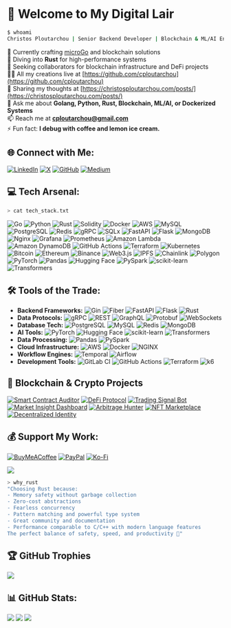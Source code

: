 # 👾 Welcome to My Digital Lair

```bash
$ whoami
Christos Ploutarchou | Senior Backend Developer | Blockchain & ML/AI Engineer | Fintech Enthusiast | Go, Python, Rust | Building decentralized systems and intelligent trading solutions 🚀
```

🔭 Currently crafting [microGo](https://github.com/cploutarchou/microGo) and blockchain solutions<br>
🌱 Diving into **Rust** for high-performance systems<br>
🤝 Seeking collaborators for blockchain infrastructure and DeFi projects<br>
👨‍💻 All my creations live at [https://github.com/cploutarchou](https://github.com/cploutarchou)<br>
📝 Sharing my thoughts at [https://christosploutarchou.com/posts/](https://christosploutarchou.com/posts/)<br>
💬 Ask me about **Golang, Python, Rust, Blockchain, ML/AI, or Dockerized Systems**<br>
📫 Reach me at **cploutarchou@gmail.com**<br>
⚡ Fun fact: **I debug with coffee and lemon ice cream.**

## 🌐 Connect with Me:
[![LinkedIn](https://img.shields.io/badge/LinkedIn-%230077B5.svg?style=for-the-badge&logo=linkedin&logoColor=white)](https://linkedin.com/in/christos-ploutarchou)
[![X](https://img.shields.io/badge/X-%231DA1F2.svg?style=for-the-badge&logo=Twitter&logoColor=white)](https://x.com/CPloutarchou)
[![GitHub](https://img.shields.io/badge/GitHub-100000?style=for-the-badge&logo=github&logoColor=white)](https://github.com/cploutarchou)
[![Medium](https://img.shields.io/badge/Medium-12100E?style=for-the-badge&logo=medium&logoColor=white)](https://medium.com/@cploutarchou)

## 💻 Tech Arsenal:
```bash
> cat tech_stack.txt
```
![Go](https://img.shields.io/badge/go-%2300ADD8.svg?style=for-the-badge&logo=go&logoColor=white)
![Python](https://img.shields.io/badge/python-3670A0?style=for-the-badge&logo=python&logoColor=ffdd54)
![Rust](https://img.shields.io/badge/Rust-%23000000.svg?style=for-the-badge&logo=rust&logoColor=white)
![Solidity](https://img.shields.io/badge/Solidity-%23363636.svg?style=for-the-badge&logo=solidity&logoColor=white)
![Docker](https://img.shields.io/badge/docker-%230db7ed.svg?style=for-the-badge&logo=docker&logoColor=white)
![AWS](https://img.shields.io/badge/AWS-%23FF9900.svg?style=for-the-badge&logo=amazon-aws&logoColor=white)
![MySQL](https://img.shields.io/badge/mysql-%2300f.svg?style=for-the-badge&logo=mysql&logoColor=white)
![PostgreSQL](https://img.shields.io/badge/postgres-%23316192.svg?style=for-the-badge&logo=postgresql&logoColor=white)
![Redis](https://img.shields.io/badge/redis-%23DD0031.svg?style=for-the-badge&logo=redis&logoColor=white)
![gRPC](https://img.shields.io/badge/gRPC-%236E2FB9.svg?style=for-the-badge&logo=gRPC&logoColor=white)
![SQLx](https://img.shields.io/badge/SQLx-%231A1918.svg?style=for-the-badge&logo=go-sql-driver&logoColor=white)
![FastAPI](https://img.shields.io/badge/FastAPI-005571?style=for-the-badge&logo=fastapi&logoColor=white)
![Flask](https://img.shields.io/badge/flask-%23000.svg?style=for-the-badge&logo=flask&logoColor=white)
![MongoDB](https://img.shields.io/badge/mongodb-%234ea94b.svg?style=for-the-badge&logo=mongodb&logoColor=white)
![Nginx](https://img.shields.io/badge/nginx-%23009639.svg?style=for-the-badge&logo=nginx&logoColor=white)
![Grafana](https://img.shields.io/badge/grafana-%23F46800.svg?style=for-the-badge&logo=grafana&logoColor=white)
![Prometheus](https://img.shields.io/badge/prometheus-%23E6522C.svg?style=for-the-badge&logo=prometheus&logoColor=white)
![Amazon Lambda](https://img.shields.io/badge/AWS%20Lambda-%23FF9900.svg?style=for-the-badge&logo=aws-lambda&logoColor=white)
![Amazon DynamoDB](https://img.shields.io/badge/Amazon%20DynamoDB-4053D6?style=for-the-badge&logo=Amazon%20DynamoDB&logoColor=white)
![GitHub Actions](https://img.shields.io/badge/github%20actions-%232671E5.svg?style=for-the-badge&logo=githubactions&logoColor=white)
![Terraform](https://img.shields.io/badge/terraform-%235835CC.svg?style=for-the-badge&logo=terraform&logoColor=white)
![Kubernetes](https://img.shields.io/badge/kubernetes-%23326ce5.svg?style=for-the-badge&logo=kubernetes&logoColor=white)
![Bitcoin](https://img.shields.io/badge/Bitcoin-000?style=for-the-badge&logo=bitcoin&logoColor=white)
![Ethereum](https://img.shields.io/badge/Ethereum-3C3C3D?style=for-the-badge&logo=Ethereum&logoColor=white)
![Binance](https://img.shields.io/badge/Binance-FCD535?style=for-the-badge&logo=binance&logoColor=white)
![Web3.js](https://img.shields.io/badge/Web3.js-F16822?style=for-the-badge&logo=web3.js&logoColor=white)
![IPFS](https://img.shields.io/badge/IPFS-65C2CB?style=for-the-badge&logo=ipfs&logoColor=white)
![Chainlink](https://img.shields.io/badge/Chainlink-375BD2?style=for-the-badge&logo=Chainlink&logoColor=white)
![Polygon](https://img.shields.io/badge/Polygon-8247E5?style=for-the-badge&logo=polygon&logoColor=white)
![PyTorch](https://img.shields.io/badge/PyTorch-%23EE4C2C.svg?style=for-the-badge&logo=PyTorch&logoColor=white)
![Pandas](https://img.shields.io/badge/pandas-%23150458.svg?style=for-the-badge&logo=pandas&logoColor=white)
![Hugging Face](https://img.shields.io/badge/Hugging%20Face-FFBD00?style=for-the-badge&logo=huggingface&logoColor=black)
![PySpark](https://img.shields.io/badge/PySpark-E25A1C?style=for-the-badge&logo=apache-spark&logoColor=white)
![scikit-learn](https://img.shields.io/badge/scikit--learn-%23F7931E.svg?style=for-the-badge&logo=scikit-learn&logoColor=white)
![Transformers](https://img.shields.io/badge/Transformers-FFBD00?style=for-the-badge&logo=huggingface&logoColor=black)


## 🛠️ Tools of the Trade:
- **Backend Frameworks:** ![Gin](https://img.shields.io/badge/Gin-00ADD8?style=flat&logo=go&logoColor=white) ![Fiber](https://img.shields.io/badge/Fiber-00ADD8?style=flat&logo=go&logoColor=white) ![FastAPI](https://img.shields.io/badge/FastAPI-005571?style=flat&logo=fastapi) ![Flask](https://img.shields.io/badge/Flask-000000?style=flat&logo=flask) ![Rust](https://img.shields.io/badge/Rust-000000?style=flat&logo=rust&logoColor=white)
- **Data Protocols:** ![gRPC](https://img.shields.io/badge/gRPC-6E2FB9?style=flat&logo=gRPC&logoColor=white) ![REST](https://img.shields.io/badge/REST-FF6F61?style=flat) ![GraphQL](https://img.shields.io/badge/GraphQL-E10098?style=flat&logo=graphql) ![Protobuf](https://img.shields.io/badge/Protobuf-4285F4?style=flat) ![WebSockets](https://img.shields.io/badge/WebSockets-010101?style=flat)
- **Database Tech:** ![PostgreSQL](https://img.shields.io/badge/PostgreSQL-316192?style=flat&logo=postgresql&logoColor=white) ![MySQL](https://img.shields.io/badge/MySQL-4479A1?style=flat&logo=mysql&logoColor=white) ![Redis](https://img.shields.io/badge/Redis-DD0031?style=flat&logo=redis&logoColor=white) ![MongoDB](https://img.shields.io/badge/MongoDB-4EA94B?style=flat&logo=mongodb&logoColor=white)
- **AI Tools:** ![PyTorch](https://img.shields.io/badge/PyTorch-EE4C2C?style=flat&logo=pytorch&logoColor=white) ![Hugging Face](https://img.shields.io/badge/Hugging%20Face-FFBD00?style=flat&logo=huggingface&logoColor=black) ![scikit-learn](https://img.shields.io/badge/scikit--learn-F7931E?style=flat&logo=scikit-learn&logoColor=white) ![Transformers](https://img.shields.io/badge/Transformers-FFBD00?style=flat&logo=huggingface&logoColor=black)
- **Data Processing:** ![Pandas](https://img.shields.io/badge/Pandas-150458?style=flat&logo=pandas&logoColor=white) ![PySpark](https://img.shields.io/badge/PySpark-E25A1C?style=flat&logo=apache-spark&logoColor=white)
- **Cloud Infrastructure:** ![AWS](https://img.shields.io/badge/AWS-FF9900?style=flat&logo=amazon-aws&logoColor=white) ![Docker](https://img.shields.io/badge/Docker-2496ED?style=flat&logo=docker&logoColor=white) ![NGINX](https://img.shields.io/badge/NGINX-009639?style=flat&logo=nginx&logoColor=white)
- **Workflow Engines:** ![Temporal](https://img.shields.io/badge/Temporal-276EF1?style=flat&logo=temporal&logoColor=white) ![Airflow](https://img.shields.io/badge/Airflow-017CEE?style=flat&logo=apache-airflow&logoColor=white)
- **Development Tools:** ![GitLab CI](https://img.shields.io/badge/GitLab_CI-FC6D26?style=flat&logo=gitlab&logoColor=white) ![GitHub Actions](https://img.shields.io/badge/GitHub_Actions-2088FF?style=flat&logo=github-actions&logoColor=white) ![Terraform](https://img.shields.io/badge/Terraform-7B42BC?style=flat&logo=terraform&logoColor=white) ![k6](https://img.shields.io/badge/k6-7D64FF?style=flat&logo=k6&logoColor=white)

## 🔗 Blockchain & Crypto Projects
[![Smart Contract Auditor](https://img.shields.io/badge/Smart_Contract_Auditor-363636?style=for-the-badge&logo=solidity&logoColor=white)](https://github.com/cploutarchou)
[![DeFi Protocol](https://img.shields.io/badge/DeFi_Protocol-3C3C3D?style=for-the-badge&logo=ethereum&logoColor=white)](https://github.com/cploutarchou)
[![Trading Signal Bot](https://img.shields.io/badge/Trading_Signal_Bot-00ADD8?style=for-the-badge&logo=go&logoColor=white)](https://github.com/cploutarchou)
[![Market Insight Dashboard](https://img.shields.io/badge/Market_Insight_Dashboard-3776AB?style=for-the-badge&logo=python&logoColor=white)](https://github.com/cploutarchou)
[![Arbitrage Hunter](https://img.shields.io/badge/Arbitrage_Hunter-000000?style=for-the-badge&logo=rust&logoColor=white)](https://github.com/cploutarchou)
[![NFT Marketplace](https://img.shields.io/badge/NFT_Marketplace-8247E5?style=for-the-badge&logo=polygon&logoColor=white)](https://github.com/cploutarchou)
[![Decentralized Identity](https://img.shields.io/badge/Decentralized_Identity-65C2CB?style=for-the-badge&logo=ipfs&logoColor=white)](https://github.com/cploutarchou)

## 💰 Support My Work:
[![BuyMeACoffee](https://img.shields.io/badge/Buy%20Me%20a%20Coffee-ffdd00?style=for-the-badge&logo=buy-me-a-coffee&logoColor=black)](https://www.buymeacoffee.com/cploutarchou)
[![PayPal](https://img.shields.io/badge/PayPal-00457C?style=for-the-badge&logo=paypal&logoColor=white)](https://paypal.me/cploutarchou)
[![Ko-Fi](https://img.shields.io/badge/Ko--fi-F16061?style=for-the-badge&logo=ko-fi&logoColor=white)](https://ko-fi.com/cploutarchou)


[![](https://visitcount.itsvg.in/api?id=cploutarchou&icon=0&color=3)](https://visitcount.itsvg.in)

```bash
> why_rust
"Choosing Rust because:
- Memory safety without garbage collection
- Zero-cost abstractions
- Fearless concurrency
- Pattern matching and powerful type system
- Great community and documentation
- Performance comparable to C/C++ with modern language features
The perfect balance of safety, speed, and productivity 🦀"
```

## 🏆 GitHub Trophies
![](https://github-profile-trophy.vercel.app/?username=cploutarchou&theme=radical&no-frame=false&no-bg=false&margin-w=4)

## 📊 GitHub Stats:
![](https://github-readme-stats.vercel.app/api?username=cploutarchou&theme=radical&hide_border=false&include_all_commits=true&count_private=true&show_icons=true&private=true)
![](https://github-readme-streak-stats.herokuapp.com/?user=cploutarchou&theme=radical&hide_border=false)
![](https://github-readme-stats.vercel.app/api/top-langs/?username=cploutarchou&theme=radical&hide_border=false&include_all_commits=true&count_private=true&layout=compact)
